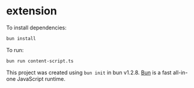 # extension

To install dependencies:

```bash
bun install
```

To run:

```bash
bun run content-script.ts
```

This project was created using `bun init` in bun v1.2.8. [Bun](https://bun.sh) is a fast all-in-one JavaScript runtime.

